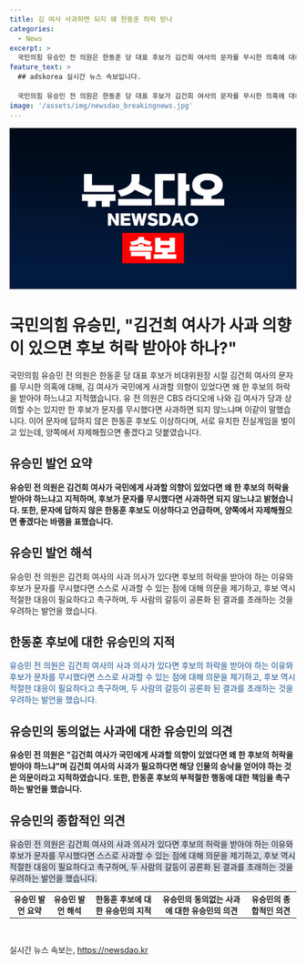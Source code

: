 ```yaml
---
title: 김 여사 사과하면 되지 왜 한동훈 허락 받나
categories:
  - News
excerpt: >
  국민의힘 유승민 전 의원은 한동훈 당 대표 후보가 김건희 여사의 문자를 무시한 의혹에 대해 비판했다. 그는 김 여사가 사과할 의향이 있다면 왜 후보의 허락을 받아야 하는지 지적하며, 후보의 행동을 이상하게 여기고 양쪽이 유치한 진실게임을 벌이고 있다고 언급했다. 또한, 양쪽에게 자제해줄 것을 요청했다.
feature_text: >
  ## adskorea 실시간 뉴스 속보입니다.

  국민의힘 유승민 전 의원은 한동훈 당 대표 후보가 김건희 여사의 문자를 무시한 의혹에 대해 비판했다. 그는 김 여사가 사과할 의향이 있다면 왜 후보의 허락을 받아야 하는지 지적하며, 후보의 행동을 이상하게 여기고 양쪽이 유치한 진실게임을 벌이고 있다고 언급했다. 또한, 양쪽에게 자제해줄 것을 요청했다.
image: '/assets/img/newsdao_breakingnews.jpg'
---
```


<p><img src="/assets/img/newsdao_breakingnews.jpg" alt="adskorea 속보" /></p>

<h1>국민의힘 유승민, "김건희 여사가 사과 의향이 있으면 후보 허락 받아야 하나?"</h1>

<p data-ke-size="size16">국민의힘 유승민 전 의원은 한동훈 당 대표 후보가 비대위원장 시절 김건희 여사의 문자를 무시한 의혹에 대해, 김 여사가 국민에게 사과할 의향이 있었다면 왜 한 후보의 허락을 받아야 하느냐고 지적했습니다. 유 전 의원은 CBS 라디오에 나와 김 여사가 당과 상의할 수는 있지만 한 후보가 문자를 무시했다면 사과하면 되지 않느냐며 이같이 말했습니다. 이어 문자에 답하지 않은 한동훈 후보도 이상하다며, 서로 유치한 진실게임을 벌이고 있는데, 양쪽에서 자제해줬으면 좋겠다고 덧붙였습니다.</p>

<h2 data-ke-size="size26">유승민 발언 요약</h2>

<p data-ke-size="size16"><b>유승민 전 의원은 김건희 여사가 국민에게 사과할 의향이 있었다면 왜 한 후보의 허락을 받아야 하느냐고 지적하며, 후보가 문자를 무시했다면 사과하면 되지 않느냐고 밝혔습니다. 또한, 문자에 답하지 않은 한동훈 후보도 이상하다고 언급하며, 양쪽에서 자제해줬으면 좋겠다는 바램을 표했습니다.</b></p>

<h2 data-ke-size="size26">유승민 발언 해석</h2>

<p data-ke-size="size16">유승민 전 의원은 김건희 여사의 사과 의사가 있다면 후보의 허락을 받아야 하는 이유와 후보가 문자를 무시했다면 스스로 사과할 수 있는 점에 대해 의문을 제기하고, 후보 역시 적절한 대응이 필요하다고 촉구하며, 두 사람의 갈등이 공론화 된 결과를 초래하는 것을 우려하는 발언을 했습니다.</p>

<h2 data-ke-size="size26">한동훈 후보에 대한 유승민의 지적</h2>

<p data-ke-size="size16"><span style="color: #1a5490;">유승민 전 의원은 김건희 여사의 사과 의사가 있다면 후보의 허락을 받아야 하는 이유와 후보가 문자를 무시했다면 스스로 사과할 수 있는 점에 대해 의문을 제기하고, 후보 역시 적절한 대응이 필요하다고 촉구하며, 두 사람의 갈등이 공론화 된 결과를 초래하는 것을 우려하는 발언을 했습니다.</span></p>

<h2 data-ke-size="size26">유승민의 동의없는 사과에 대한 유승민의 의견</h2>

<p data-ke-size="size16"><b>유승민 전 의원은 "김건희 여사가 국민에게 사과할 의향이 있었다면 왜 한 후보의 허락을 받아야 하느냐"며 김건희 여사의 사과가 필요하다면 해당 인물의 승낙을 얻어야 하는 것은 의문이라고 지적하였습니다. 또한, 한동훈 후보의 부적절한 행동에 대한 책임을 촉구하는 발언을 했습니다.</b></p>

<h2 data-ke-size="size26">유승민의 종합적인 의견</h2>

<p data-ke-size="size16"><span style="background-color: #21538527;">유승민 전 의원은 김건희 여사의 사과 의사가 있다면 후보의 허락을 받아야 하는 이유와 후보가 문자를 무시했다면 스스로 사과할 수 있는 점에 대해 의문을 제기하고, 후보 역시 적절한 대응이 필요하다고 촉구하며, 두 사람의 갈등이 공론화 된 결과를 초래하는 것을 우려하는 발언을 했습니다.</span></p>

<table>
  <tr>
    <td style="text-align: center; height: 17px;"><b>유승민 발언 요약</b></td>
    <td style="text-align: center; height: 17px;"><b>유승민 발언 해석</b></td>
    <td style="text-align: center; height: 17px;"><b>한동훈 후보에 대한 유승민의 지적</b></td>
    <td style="text-align: center; height: 17px;"><b>유승민의 동의없는 사과에 대한 유승민의 의견</b></td>
    <td style="text-align: center; height: 17px;"><b>유승민의 종합적인 의견</b></td>
  </tr>
</table>

<p data-ke-size="size16">&nbsp;</p>
실시간 뉴스 속보는, <a href="https://newsdao.kr" rel="dofollow">https://newsdao.kr</a>


